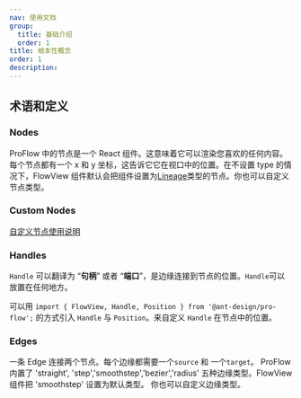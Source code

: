 ```yaml
---
nav: 使用文档
group:
  title: 基础介绍
  order: 1
title: 根本性概念
order: 1
description:
---
```


## 术语和定义

### Nodes

ProFlow 中的节点是一个 React 组件。这意味着它可以渲染您喜欢的任何内容。每个节点都有一个 x 和 y 坐标，这告诉它它在视口中的位置。在不设置 type 的情况下，FlowView 组件默认会把组件设置为[Lineage](/components/lineage-node)类型的节点。你也可以自定义节点类型。

<code src="./demos/CoreNode.tsx"></code>

### Custom Nodes

[自定义节点使用说明](/components/customNodeDoc)
<code src="./demos/CustomerNode.tsx"></code>

### Handles

`Handle` 可以翻译为 “**句柄**” 或者 “**端口**”，是边缘连接到节点的位置。`Handle`可以放置在任何地方。

可以用 `import { FlowView, Handle, Position } from '@ant-design/pro-flow';` 的方式引入 `Handle` 与 `Position`。来自定义 `Handle` 在节点中的位置。

<code src="./demos/CoreHandle.tsx"></code>

### Edges

一条 Edge 连接两个节点。每个边缘都需要一个`source` 和 一个`target`。 ProFlow 内置了 'straight', 'step','smoothstep','bezier','radius' 五种边缘类型。FlowView 组件把 'smoothstep' 设置为默认类型。 你也可以自定义边缘类型。

<code src="./demos/CoreEdge.tsx"></code>
